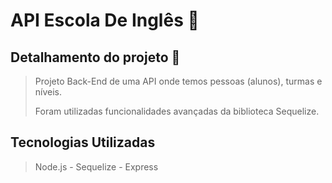 # API Escola De Inglês :open_book:

## Detalhamento do projeto :bookmark:
> Projeto Back-End de uma API onde temos pessoas (alunos), turmas e níveis.
>
> Foram utilizadas funcionalidades avançadas da biblioteca Sequelize.

## Tecnologias Utilizadas
> Node.js - Sequelize - Express
